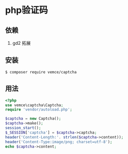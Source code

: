 # php验证码

## 依赖
1. gd2 拓展

## 安装

```shell
$ composer require vemce/captcha
```

## 用法

```php
<?php
use vemce\captcha\Captcha;
require 'vendor/autoload.php';

$captcha = new Captcha();
$captcha->make();
session_start();
$_SESSION['captcha'] = $captcha->captcha;
header('Content-Length:'. strlen($captcha->content));
header('Content-Type:image/png; charset=utf-8');
echo $captcha->content;
```